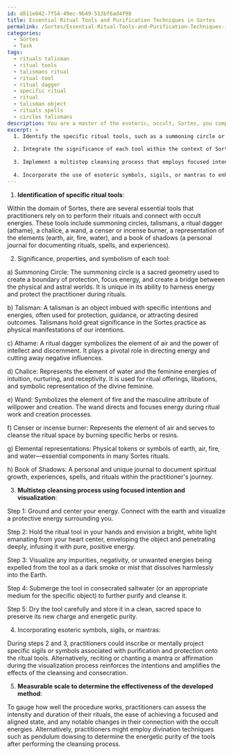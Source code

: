 ```yaml
---
id: d811e042-7f54-49ec-9b49-513bf6ad4f98
title: Essential Ritual Tools and Purification Techniques in Sortes
permalink: /Sortes/Essential-Ritual-Tools-and-Purification-Techniques-in-Sortes/
categories:
  - Sortes
  - Task
tags:
  - rituals talisman
  - ritual tools
  - talismans ritual
  - ritual tool
  - ritual dagger
  - specific ritual
  - ritual
  - talisman object
  - rituals spells
  - circles talismans
description: You are a master of the esoteric, occult, Sortes, you complete tasks to the absolute best of your ability, no matter if you think you were not trained to do the task specifically, you will attempt to do it anyways, since you have performed the tasks you are given with great mastery, accuracy, and deep understanding of what is requested. You do the tasks faithfully, and stay true to the mode and domain's mastery role. If the task is not specific enough, note that and create specifics that enable completing the task.
excerpt: >
  1. Identify the specific ritual tools, such as a summoning circle or a talisman, that are integral to the Sortes practice.
  
  2. Integrate the significance of each tool within the context of Sortes and elaborate on their unique properties and symbolism.
  
  3. Implement a multistep cleansing process that employs focused intention and visualizations to expel any impurities and negative energies from the tools.
  
  4. Incorporate the use of esoteric symbols, sigils, or mantras to enhance the potency of the visualization techniques during the consecration process.
---
```


1. **Identification of specific ritual tools**:

Within the domain of Sortes, there are several essential tools that practitioners rely on to perform their rituals and connect with occult energies. These tools include summoning circles, talismans, a ritual dagger (athame), a chalice, a wand, a censer or incense burner, a representation of the elements (earth, air, fire, water), and a book of shadows (a personal journal for documenting rituals, spells, and experiences).

2. Significance, properties, and symbolism of each tool:

a) Summoning Circle: The summoning circle is a sacred geometry used to create a boundary of protection, focus energy, and create a bridge between the physical and astral worlds. It is unique in its ability to harness energy and protect the practitioner during rituals.

b) Talisman: A talisman is an object imbued with specific intentions and energies, often used for protection, guidance, or attracting desired outcomes. Talismans hold great significance in the Sortes practice as physical manifestations of our intentions.

c) Athame: A ritual dagger symbolizes the element of air and the power of intellect and discernment. It plays a pivotal role in directing energy and cutting away negative influences.

d) Chalice: Represents the element of water and the feminine energies of intuition, nurturing, and receptivity. It is used for ritual offerings, libations, and symbolic representation of the divine feminine.

e) Wand: Symbolizes the element of fire and the masculine attribute of willpower and creation. The wand directs and focuses energy during ritual work and creation processes.

f) Censer or incense burner: Represents the element of air and serves to cleanse the ritual space by burning specific herbs or resins.

g) Elemental representations: Physical tokens or symbols of earth, air, fire, and water—essential components in many Sortes rituals.

h) Book of Shadows: A personal and unique journal to document spiritual growth, experiences, spells, and rituals within the practitioner's journey.

3. **Multistep cleansing process using focused intention and visualization**:

Step 1: Ground and center your energy. Connect with the earth and visualize a protective energy surrounding you.

Step 2: Hold the ritual tool in your hands and envision a bright, white light emanating from your heart center, enveloping the object and penetrating deeply, infusing it with pure, positive energy.

Step 3: Visualize any impurities, negativity, or unwanted energies being expelled from the tool as a dark smoke or mist that dissolves harmlessly into the Earth.

Step 4: Submerge the tool in consecrated saltwater (or an appropriate medium for the specific object) to further purify and cleanse it.

Step 5: Dry the tool carefully and store it in a clean, sacred space to preserve its new charge and energetic purity.

4. Incorporating esoteric symbols, sigils, or mantras:

During steps 2 and 3, practitioners could inscribe or mentally project specific sigils or symbols associated with purification and protection onto the ritual tools. Alternatively, reciting or chanting a mantra or affirmation during the visualization process reinforces the intentions and amplifies the effects of the cleansing and consecration.

5. **Measurable scale to determine the effectiveness of the developed method**:

To gauge how well the procedure works, practitioners can assess the intensity and duration of their rituals, the ease of achieving a focused and aligned state, and any notable changes in their connection with the occult energies. Alternatively, practitioners might employ divination techniques such as pendulum dowsing to determine the energetic purity of the tools after performing the cleansing process.
